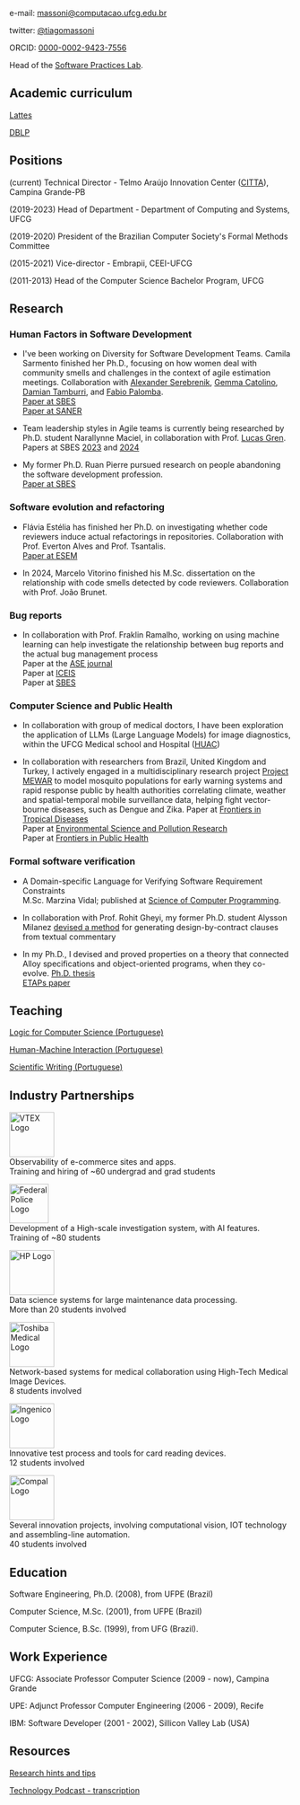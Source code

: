 
e-mail: [massoni@computacao.ufcg.edu.br](mailto:massoni@computacao.ufcg.edu.br)

twitter: [@tiagomassoni](https://x.com/tiagomassoni)

ORCID: [0000-0002-9423-7556](https://orcid.org/0000-0002-9423-7556)

Head of the [Software Practices Lab](https://splab.computacao.ufcg.edu.br/).

## Academic curriculum

[Lattes](http://lattes.cnpq.br/3563923906851611)

[DBLP](https://dblp.org/pid/91/4481.html)

## Positions

(current) Technical Director - Telmo Araújo Innovation Center ([CITTA](https://citta.org.br/)), Campina Grande-PB

(2019-2023) Head of Department - Department of Computing and Systems, UFCG

(2019-2020) President of the Brazilian Computer Society's Formal Methods Committee

(2015-2021) Vice-director - Embrapii, CEEI-UFCG

(2011-2013) Head of the Computer Science Bachelor Program, UFCG

## Research

### Human Factors in Software Development

- I've been working on Diversity for Software Development Teams. Camila Sarmento finished her Ph.D., focusing on how women deal with community smells and challenges in the context of agile estimation meetings. Collaboration with [Alexander Serebrenik](https://www.tue.nl/en/research/researchers/alexander-serebrenik), [Gemma Catolino](https://www.gemmacatolino.com/), [Damian Tamburri](https://research.tue.nl/en/persons/damian-a-tamburri), and [Fabio Palomba](https://fpalomba.github.io/).</br>
  [Paper at SBES]()</br>
  [Paper at SANER](https://ieeexplore.ieee.org/abstract/document/9825896)</br>

- Team leadership styles in Agile teams is currently being researched by Ph.D. student Narallynne Maciel, in collaboration with Prof. [Lucas Gren]().</br>
  Papers at SBES [2023](https://dl.acm.org/doi/abs/10.1145/3555228.3555263) and [2024]()</br>

- My former Ph.D. Ruan Pierre pursued research on people abandoning the software development profession.</br>
  [Paper at SBES](https://dl.acm.org/doi/abs/10.1145/3474624.3474644)</br>

### Software evolution and refactoring

- Flávia Estélia has finished her Ph.D. on investigating whether code reviewers induce actual refactorings in repositories. Collaboration with Prof. Everton Alves and Prof. Tsantalis.</br>
  [Paper at ESEM](https://dl.acm.org/doi/10.1145/3475716.3475785)</br>

- In 2024, Marcelo Vitorino finished his M.Sc. dissertation on the relationship with code smells detected by code reviewers. Collaboration with Prof. João Brunet.

### Bug reports

- In collaboration with Prof. Fraklin Ramalho, working on using machine learning can help investigate the relationship between bug reports and the actual bug management process</br>
  Paper at the [ASE journal](https://link.springer.com/article/10.1007/s10515-021-00287-w)</br>
  Paper at [ICEIS](https://www.scitepress.org/Papers/2023/118476/118476.pdf)</br>
  Paper at [SBES](https://dl.acm.org/doi/10.1145/3613372.3613396)

### Computer Science and Public Health

- In collaboration with group of medical doctors, I have been exploration the application of LLMs (Large Language Models) for image diagnostics, within the UFCG Medical school and Hospital ([HUAC](https://www.gov.br/ebserh/pt-br/hospitais-universitarios/regiao-nordeste/huac-ufcg))

- In collaboration with researchers from Brazil, United Kingdom and Turkey, I actively engaged in a multidisciplinary research project [Project MEWAR](https://www.ucl.ac.uk/risk-disaster-reduction/research-projects/2024/may/mosquito-population-modelling-early-warning-system-and-rapid-health) to model mosquito populations for early warning systems and rapid response public by health authorities correlating climate, weather and spatial-temporal mobile surveillance data, helping fight vector-bourne diseases, such as Dengue and Zika.
  Paper at [Frontiers in Tropical Diseases](https://www.frontiersin.org/journals/tropical-diseases/articles/10.3389/fitd.2023.1039735/full)</br>
  Paper at [Environmental Science and Pollution Research](https://link.springer.com/article/10.1007/s11356-021-15984-y)</br>
  Paper at [Frontiers in Public Health](https://www.frontiersin.org/journals/public-health/articles/10.3389/fpubh.2021.754072/full)


### Formal software verification

- A Domain-specific Language for Verifying Software Requirement Constraints</br>
M.Sc. Marzina Vidal; published at [Science of Computer Programming](https://www.sciencedirect.com/science/article/pii/S0167642320301180).

- In collaboration with Prof. Rohit Gheyi, my former Ph.D. student Alysson Milanez [devised a method](http://dspace.sti.ufcg.edu.br:8080/jspui/bitstream/riufcg/1681/3/ALYSSON%20FILGUEIRA%20MILANEZ%20%e2%80%93%20TESE%20%28PPGCC%29%202018.pdf) for generating design-by-contract clauses from textual commentary</br>

- In my Ph.D., I devised and proved properties on a theory that connected Alloy specifications and object-oriented programs, when they co-evolve. 
  [Ph.D. thesis](https://bdtd.ibict.br/vufind/Record/UFPE_a93929d6fcc0b83c0d77e6b7987ee1b0)</br>
  [ETAPs paper](https://dl.acm.org/doi/abs/10.5555/1792838.1792873)

## Teaching

[Logic for Computer Science (Portuguese)](https://tiagomassoni.github.io/logic-texts/)

[Human-Machine Interaction (Portuguese)](https://tiagomassoni.github.io/ihc-texts)

[Scientific Writing (Portuguese)](https://sites.google.com/computacao.ufcg.edu.br/ptcc-ufcg/)

## Industry Partnerships

<img src="https://brand.vtex.com/wp-content/themes/vtex-brand/img/logo.svg" alt="VTEX Logo" width="80"></br>
Observability of e-commerce sites and apps. </br>
Training and hiring of ~60 undergrad and grad students 

<img src="https://www.gov.br/pf/pt-br/principios-fundamentais/simbolos-da-policia-federal-2/emblema.png/@@images/image.png" alt="Federal Police Logo" width="70"></br>
Development of a High-scale investigation system, with AI features.</br>
Training of ~80 students


<img src="https://brandcentral.hp.com/content/dam/sites/brand-central/elem-logo/images/Logo_1_do.jpeg" alt="HP Logo" width="80"></br>
Data science systems for large maintenance data processing.</br>
More than 20 students involved


<img src="https://global.medical.canon/media/press-release-tams-fpo_tcm19-3928.jpg" alt="Toshiba Medical Logo" width="80"></br>
Network-based systems for medical collaboration using High-Tech Medical Image Devices.</br>
8 students involved


<img src="https://ingenico.com/themes/custom/ingenico/logo.svg?v=1" alt="Ingenico Logo" width="80"></br>
Innovative test process and tools for card reading devices.</br>
12 students involved



<img src="https://www.compal.com/static/images/logo/compal-logo_green.svg" alt="Compal Logo" width="80"></br>
Several innovation projects, involving computational vision, IOT technology and assembling-line automation.</br>
40 students involved



## Education

Software Engineering, Ph.D. (2008), from UFPE (Brazil)

Computer Science, M.Sc. (2001), from UFPE (Brazil)

Computer Science, B.Sc. (1999), from UFG (Brazil).

## Work Experience

UFCG: Associate Professor Computer Science (2009 - now), Campina Grande

UPE: Adjunct Professor Computer Engineering (2006 - 2009), Recife

IBM: Software Developer (2001 - 2002), Sillicon Valley Lab (USA)

## Resources

[Research hints and tips](https://tiagomassoni.github.io/research/index.html)

[Technology Podcast - transcription](https://tiagomassoni.github.io/CBN/principal.html)
